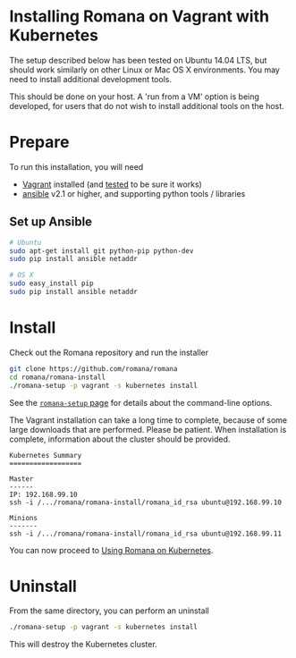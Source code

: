 # Installing Romana on Vagrant with Kubernetes

The setup described below has been tested on Ubuntu 14.04 LTS, but should work similarly on other Linux or Mac OS X environments.
You may need to install additional development tools.

This should be done on your host. A 'run from a VM' option is being developed, for users that do not wish to install additional tools on the host.

# Prepare

To run this installation, you will need
* [Vagrant](https://www.vagrantup.com/downloads.html) installed (and [tested](https://www.vagrantup.com/docs/getting-started/) to be sure it works)
* [ansible](https://www.ansible.com) v2.1 or higher, and supporting python tools / libraries

## Set up Ansible

```bash
# Ubuntu
sudo apt-get install git python-pip python-dev
sudo pip install ansible netaddr

# OS X
sudo easy_install pip
sudo pip install ansible netaddr
```

# Install

Check out the Romana repository and run the installer
```bash
git clone https://github.com/romana/romana
cd romana/romana-install
./romana-setup -p vagrant -s kubernetes install
```

See the [`romana-setup` page](romana_setup.md) for details about the command-line options.

The Vagrant installation can take a long time to complete, because of some large downloads that are performed. Please be patient. When installation is complete, information about the cluster should be provided.
```sh-session
Kubernetes Summary
==================

Master
------
IP: 192.168.99.10
ssh -i /.../romana/romana-install/romana_id_rsa ubuntu@192.168.99.10

Minions
-------
ssh -i /.../romana/romana-install/romana_id_rsa ubuntu@192.168.99.11
```

You can now proceed to [Using Romana on Kubernetes](kubernetes_romana.md).

# Uninstall

From the same directory, you can perform an uninstall
```bash
./romana-setup -p vagrant -s kubernetes install
```

This will destroy the Kubernetes cluster.
